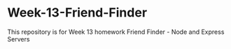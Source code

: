 # Week-13-Friend-Finder
This repository is for Week 13 homework Friend Finder - Node and Express Servers
